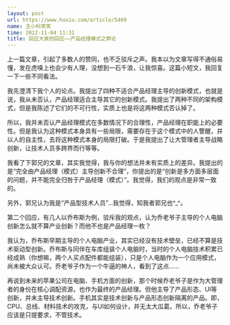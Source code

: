 ```yaml
---
layout: post
url: https://www.huxiu.com/article/5469
name: 王小科笑笑
time: 2012-11-04 11:31
title: 回应大家的回应——产品经理模式之弊论
---
```

上一篇文章，引起了多数人的赞同，也不乏驳斥之声。我本以为文章写得不通俗易懂，发在虎嗅上也会少有人理，没想到一石千浪，让我惊喜。这篇小短文，我回复一下一些不同看法。

我先澄清下我个人的论点。我提出了四种不适合产品经理主导的创新模式，也就是说，我从未否认，产品经理适合主导其它的创新模式。我提出了两种不同的架构模式，但是我陈述了它们的不可行性，实质上也是将这两种模式否认掉了。

所以，我并未否认产品经理模式在多数情况下的合理性，产品经理在职能上的必要性。但是我认为这种模式本身具有一些局限，需要存在于这个模式中的人警醒，并以人的自主性，去将这种模式本身的局限打破。于是我提出了让大管理者主导战略创新，让技术人员多跨界而行等等。

我看了下郭兄的文章，其实我觉得，我与你的想法并未有实质上的差异。我提出的是“完全由产品经理（模式）主导创新不合理”，你提出的是“创新是多方面多层面的问题，并不能完全归咎于产品经理（模式）”。我觉得，我们的观点是非常一致的。

另外，郭兄认为我是“产品型技术人员”…我觉得，知我者郭兄也^_^。

第二个回应，有几人以乔布斯为例，驳斥我的观点，认为乔老爷子主导的个人电脑创新怎么就不算产业创新？而他不也是产品经理一枚？

我认为，乔布斯早期主导的个人电脑产业，其实已经没有技术壁垒，已经不算是技术驱动型创新。乔布斯与同伴在车库组装个人电脑时，当时的个人电脑技术积累已经成熟（你想嘛，两个人买点配件都能组装），只是个人电脑作为一个应用模式，尚未被大众认可。乔老爷子作为一个牛逼的神人，看到了这点……

再说到未来的苹果公司在电脑、手机方面的创新，那个时候乔老爷子是作为大管理者的身份在核心调配资源，也作为最终的产品经理。但他主导了产品形态、UI等创新，并未主导技术创新。手机其实是技术创新与产品形态创新隔离的产品。即，CPU、总线、材料技术的攻克，与UI如何设计，并无太大瓜葛。所以，乔老爷子应该是只提要求，不管技术。

